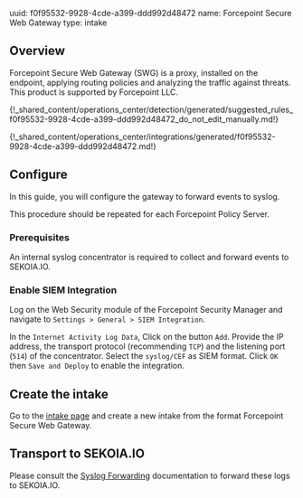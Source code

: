 uuid: f0f95532-9928-4cde-a399-ddd992d48472
name: Forcepoint Secure Web Gateway
type: intake

## Overview
Forcepoint Secure Web Gateway (SWG) is a proxy, installed on the endpoint, applying routing policies and analyzing the traffic against threats.
This product is supported by Forcepoint LLC.


{!_shared_content/operations_center/detection/generated/suggested_rules_f0f95532-9928-4cde-a399-ddd992d48472_do_not_edit_manually.md!}

{!_shared_content/operations_center/integrations/generated/f0f95532-9928-4cde-a399-ddd992d48472.md!}

## Configure

In this guide, you will configure the gateway to forward events to syslog.

This procedure should be repeated for each Forcepoint Policy Server.

### Prerequisites

An internal syslog concentrator is required to collect and forward events to SEKOIA.IO.

### Enable SIEM Integration

Log on the Web Security module of the Forcepoint Security Manager and navigate to `Settings > General > SIEM Integration`.

In the `Internet Activity Log Data`, Click on the button `Add`.
Provide the IP address, the transport protocol (recommending `TCP`) and the listening port (`514`) of the concentrator.
Select the `syslog/CEF` as SIEM format. Click `OK` then `Save and Deploy` to enable the integration.

## Create the intake

Go to the [intake page](https://app.sekoia.io/operations/intakes) and create a new intake from the format Forcepoint Secure Web Gateway.


## Transport to SEKOIA.IO

Please consult the [Syslog Forwarding](../../../ingestion_methods/sekoiaio_docker_concentrator/) documentation to forward these logs to SEKOIA.IO.
